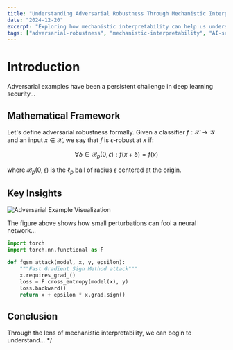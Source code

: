 ```yaml
---
title: "Understanding Adversarial Robustness Through Mechanistic Interpretability"
date: "2024-12-20"
excerpt: "Exploring how mechanistic interpretability can help us understand and improve adversarial robustness in deep neural networks."
tags: ["adversarial-robustness", "mechanistic-interpretability", "AI-security"]
---
```


# Introduction

Adversarial examples have been a persistent challenge in deep learning security...

## Mathematical Framework

Let's define adversarial robustness formally. Given a classifier $f: \mathcal{X} \to \mathcal{Y}$ and an input $x \in \mathcal{X}$, we say that $f$ is $\epsilon$-robust at $x$ if:

$$\forall \delta \in \mathcal{B}_p(0, \epsilon): f(x + \delta) = f(x)$$

where $\mathcal{B}_p(0, \epsilon)$ is the $\ell_p$ ball of radius $\epsilon$ centered at the origin.

## Key Insights

![Adversarial Example Visualization](/blog/images/adversarial-example.png)

The figure above shows how small perturbations can fool a neural network...

```python
import torch
import torch.nn.functional as F

def fgsm_attack(model, x, y, epsilon):
    """Fast Gradient Sign Method attack"""
    x.requires_grad_()
    loss = F.cross_entropy(model(x), y)
    loss.backward()
    return x + epsilon * x.grad.sign()
```

## Conclusion

Through the lens of mechanistic interpretability, we can begin to understand...
*/